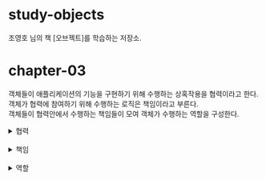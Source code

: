 # study-objects
조영호 님의 책 [오브젝트]를 학습하는 저장소.



# chapter-03
객체들이 애플리케이션의 기능을 구현하기 위해 수행하는 상혹작용을 협력이라고 한다.  
객체가 협력에 참여하기 위해 수행하는 로직은 책임이라고 부른다.  
객체들이 협력안에서 수행하는 책임들이 모여 객체가 수행하는 역할을 구성한다.  


<details>
<summary> 협력 </summary>
협력은 객체지향의 세계에서 기능을 구현할 수 있는 유일한 방법이다.
두 객체 사이의 협력은 하나의 객체가 다른 객체에게 도움을 요청할때 시작된다.
메시지 전송은 객체 사이의 협력을 위해 사용할 수 있는 유일한 커뮤니케이션 수단이다.   
</details>
<br/>
<details>
<summary> 책임 </summary>
객체를 설계하기 위해 필요한 문맥인 협력이 갖춰졌다고 하자. 다음으로 할 일은 협력에 필요한 행동을 수행할 수 있는 적잘한 객체를 찾는 것이다.
이때 협력에 참여하기 위해 객체가 수행하는 행동을 책임이라고 부른다.

책임이란 객체에 의해 정의되는 응집도 있는 행위의 집합이다.

</details>
<br/>
<details>
<summary> 역할 </summary>
객체는 협력이라는 주어진 문맥안에서 특정한 목적을 갖게 된다. 객체의 목적은 협력안에서 객체가 맡게된느 책임의 집합으로 표시된다.
이처럼 객체가 어떤 특정한 협력 안에서 수행하는 책임의 집합을 역할이라고 부른다.
실제로 협력을 모델링할 때는 특정한 객체가 아니라 역할에게 책임을 할당한다고 생각하는게 좋다.


</details>